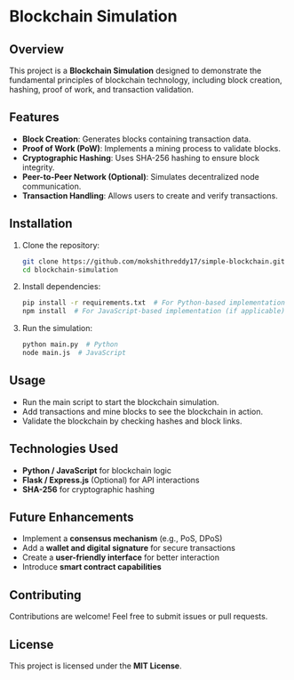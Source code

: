 # Blockchain Simulation

## Overview
This project is a **Blockchain Simulation** designed to demonstrate the fundamental principles of blockchain technology, including block creation, hashing, proof of work, and transaction validation.

## Features
- **Block Creation**: Generates blocks containing transaction data.
- **Proof of Work (PoW)**: Implements a mining process to validate blocks.
- **Cryptographic Hashing**: Uses SHA-256 hashing to ensure block integrity.
- **Peer-to-Peer Network (Optional)**: Simulates decentralized node communication.
- **Transaction Handling**: Allows users to create and verify transactions.

## Installation

1. Clone the repository:
   ```sh
   git clone https://github.com/mokshithreddy17/simple-blockchain.git
   cd blockchain-simulation
   ```
2. Install dependencies:
   ```sh
   pip install -r requirements.txt  # For Python-based implementation
   npm install  # For JavaScript-based implementation (if applicable)
   ```
3. Run the simulation:
   ```sh
   python main.py  # Python
   node main.js  # JavaScript
   ```

## Usage
- Run the main script to start the blockchain simulation.
- Add transactions and mine blocks to see the blockchain in action.
- Validate the blockchain by checking hashes and block links.

## Technologies Used
- **Python / JavaScript** for blockchain logic
- **Flask / Express.js** (Optional) for API interactions
- **SHA-256** for cryptographic hashing

## Future Enhancements
- Implement a **consensus mechanism** (e.g., PoS, DPoS)
- Add a **wallet and digital signature** for secure transactions
- Create a **user-friendly interface** for better interaction
- Introduce **smart contract capabilities**

## Contributing
Contributions are welcome! Feel free to submit issues or pull requests.

## License
This project is licensed under the **MIT License**.


